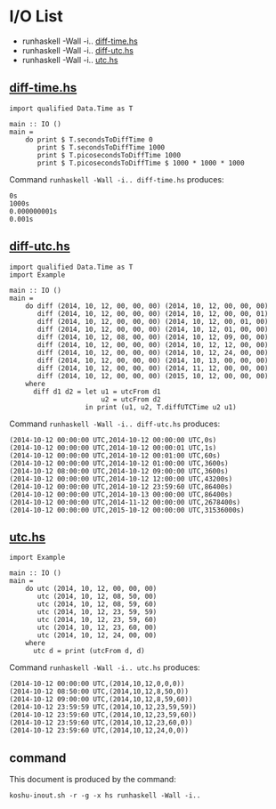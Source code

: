 # I/O List

- runhaskell -Wall -i.. [diff-time.hs](#diff-timehs)
- runhaskell -Wall -i.. [diff-utc.hs](#diff-utchs)
- runhaskell -Wall -i.. [utc.hs](#utchs)



## [diff-time.hs](diff-time.hs)

```
import qualified Data.Time as T

main :: IO ()
main =
    do print $ T.secondsToDiffTime 0
       print $ T.secondsToDiffTime 1000
       print $ T.picosecondsToDiffTime 1000
       print $ T.picosecondsToDiffTime $ 1000 * 1000 * 1000
```

Command `runhaskell -Wall -i.. diff-time.hs` produces:

```
0s
1000s
0.000000001s
0.001s
```



## [diff-utc.hs](diff-utc.hs)

```
import qualified Data.Time as T
import Example

main :: IO ()
main =
    do diff (2014, 10, 12, 00, 00, 00) (2014, 10, 12, 00, 00, 00)
       diff (2014, 10, 12, 00, 00, 00) (2014, 10, 12, 00, 00, 01)
       diff (2014, 10, 12, 00, 00, 00) (2014, 10, 12, 00, 01, 00)
       diff (2014, 10, 12, 00, 00, 00) (2014, 10, 12, 01, 00, 00)
       diff (2014, 10, 12, 08, 00, 00) (2014, 10, 12, 09, 00, 00)
       diff (2014, 10, 12, 00, 00, 00) (2014, 10, 12, 12, 00, 00)
       diff (2014, 10, 12, 00, 00, 00) (2014, 10, 12, 24, 00, 00)
       diff (2014, 10, 12, 00, 00, 00) (2014, 10, 13, 00, 00, 00)
       diff (2014, 10, 12, 00, 00, 00) (2014, 11, 12, 00, 00, 00)
       diff (2014, 10, 12, 00, 00, 00) (2015, 10, 12, 00, 00, 00)
    where
      diff d1 d2 = let u1 = utcFrom d1
                       u2 = utcFrom d2
                   in print (u1, u2, T.diffUTCTime u2 u1)
```

Command `runhaskell -Wall -i.. diff-utc.hs` produces:

```
(2014-10-12 00:00:00 UTC,2014-10-12 00:00:00 UTC,0s)
(2014-10-12 00:00:00 UTC,2014-10-12 00:00:01 UTC,1s)
(2014-10-12 00:00:00 UTC,2014-10-12 00:01:00 UTC,60s)
(2014-10-12 00:00:00 UTC,2014-10-12 01:00:00 UTC,3600s)
(2014-10-12 08:00:00 UTC,2014-10-12 09:00:00 UTC,3600s)
(2014-10-12 00:00:00 UTC,2014-10-12 12:00:00 UTC,43200s)
(2014-10-12 00:00:00 UTC,2014-10-12 23:59:60 UTC,86400s)
(2014-10-12 00:00:00 UTC,2014-10-13 00:00:00 UTC,86400s)
(2014-10-12 00:00:00 UTC,2014-11-12 00:00:00 UTC,2678400s)
(2014-10-12 00:00:00 UTC,2015-10-12 00:00:00 UTC,31536000s)
```



## [utc.hs](utc.hs)

```
import Example

main :: IO ()
main =
    do utc (2014, 10, 12, 00, 00, 00)
       utc (2014, 10, 12, 08, 50, 00)
       utc (2014, 10, 12, 08, 59, 60)
       utc (2014, 10, 12, 23, 59, 59)
       utc (2014, 10, 12, 23, 59, 60)
       utc (2014, 10, 12, 23, 60, 00)
       utc (2014, 10, 12, 24, 00, 00)
    where
      utc d = print (utcFrom d, d)
```

Command `runhaskell -Wall -i.. utc.hs` produces:

```
(2014-10-12 00:00:00 UTC,(2014,10,12,0,0,0))
(2014-10-12 08:50:00 UTC,(2014,10,12,8,50,0))
(2014-10-12 09:00:00 UTC,(2014,10,12,8,59,60))
(2014-10-12 23:59:59 UTC,(2014,10,12,23,59,59))
(2014-10-12 23:59:60 UTC,(2014,10,12,23,59,60))
(2014-10-12 23:59:60 UTC,(2014,10,12,23,60,0))
(2014-10-12 23:59:60 UTC,(2014,10,12,24,0,0))
```



## command

This document is produced by the command:

```
koshu-inout.sh -r -g -x hs runhaskell -Wall -i..
```
